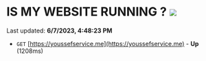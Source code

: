 # IS MY WEBSITE RUNNING ? [![](https://img.shields.io/static/v1?label=Sponsor&message=%E2%9D%A4&logo=GitHub&color=%23fe8e86)](https://github.com/sponsors/<username>)

Last updated: **6/7/2023, 4:48:23 PM**

- `GET` [https://youssefservice.me](https://youssefservice.me) - **Up** (1208ms)
